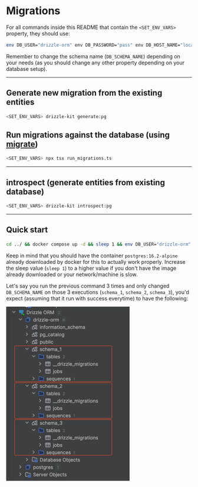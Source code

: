 # Migrations

For all commands inside this README that contain the `<SET_ENV_VARS>` property, they should use:

```bash
env DB_USER="drizzle-orm" env DB_PASSWORD="pass" env DB_HOST_NAME="localhost" env DB_PORT="5432" env DB_NAME="drizzle-orm" env DB_SCHEMA_NAME="your-custom-schema-name" 
```

Remember to change the schema name (`DB_SCHEMA_NAME`) depending on your needs (as you should change any other property depending on your database setup).

---

## Generate new migration from the existing entities

```bash
<SET_ENV_VARS> drizzle-kit generate:pg   
```

## Run migrations against the database (using [migrate](https://orm.drizzle.team/kit-docs/overview#running-migrations))

```bash
<SET_ENV_VARS> npx tsx run_migrations.ts
```

---

## introspect (generate entities from existing database)

```bash
<SET_ENV_VARS> drizzle-kit introspect:pg
```
--- 

## Quick start

```bash
cd ../ && docker compose up -d && sleep 1 && env DB_USER="drizzle-orm" env DB_PASSWORD="pass" env DB_HOST_NAME="localhost" env DB_PORT="5432" env DB_NAME="drizzle-orm" env DB_SCHEMA_NAME="schema_1" npx tsx migrations/run_migrations.ts && echo "Database and schema were created. Use Drizzle Studio/Datagrip/DBeaver to view the DB"
```

Keep in mind that you should have the container `postgres:16.2-alpine` already downloaded by docker for this to actually work properly. Increase the sleep value (`sleep 1`) to a higher value if you don't have the image already downloaded or your network/machine is slow.

Let's say you run the previous command 3 times and only changed `DB_SCHEMA_NAME` on those 3 executions (`schema_1`, `schema_2`, `schema_3`), you'd expect (assuming that it run with success everytime) to have the following:

![schemas](./documentation/schemas.png)
